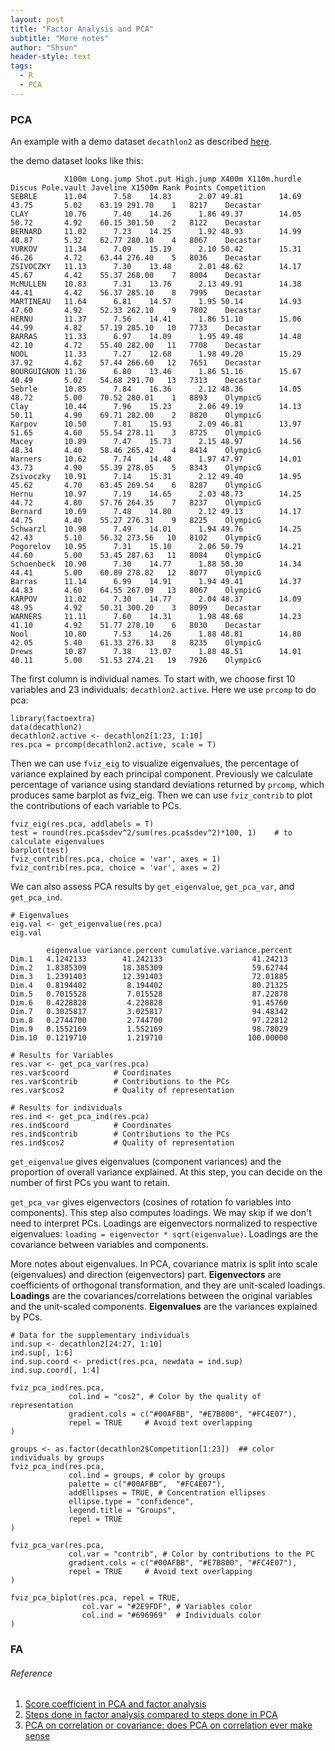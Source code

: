 ```yaml
---
layout: post
title: "Factor Analysis and PCA"
subtitle: "More notes"
author: "Shsun"
header-style: text
tags:
  - R
  - PCA
---
```


### PCA
An example with a demo dataset `decathlon2` as described [here](http://www.sthda.com/english/articles/31-principal-component-methods-in-r-practical-guide/118-principal-component-analysis-in-r-prcomp-vs-princomp/).

the demo dataset looks like this:

```
            X100m Long.jump Shot.put High.jump X400m X110m.hurdle Discus Pole.vault Javeline X1500m Rank Points Competition
SEBRLE      11.04      7.58    14.83      2.07 49.81        14.69  43.75       5.02    63.19 291.70    1   8217    Decastar
CLAY        10.76      7.40    14.26      1.86 49.37        14.05  50.72       4.92    60.15 301.50    2   8122    Decastar
BERNARD     11.02      7.23    14.25      1.92 48.93        14.99  40.87       5.32    62.77 280.10    4   8067    Decastar
YURKOV      11.34      7.09    15.19      2.10 50.42        15.31  46.26       4.72    63.44 276.40    5   8036    Decastar
ZSIVOCZKY   11.13      7.30    13.48      2.01 48.62        14.17  45.67       4.42    55.37 268.00    7   8004    Decastar
McMULLEN    10.83      7.31    13.76      2.13 49.91        14.38  44.41       4.42    56.37 285.10    8   7995    Decastar
MARTINEAU   11.64      6.81    14.57      1.95 50.14        14.93  47.60       4.92    52.33 262.10    9   7802    Decastar
HERNU       11.37      7.56    14.41      1.86 51.10        15.06  44.99       4.82    57.19 285.10   10   7733    Decastar
BARRAS      11.33      6.97    14.09      1.95 49.48        14.48  42.10       4.72    55.40 282.00   11   7708    Decastar
NOOL        11.33      7.27    12.68      1.98 49.20        15.29  37.92       4.62    57.44 266.60   12   7651    Decastar
BOURGUIGNON 11.36      6.80    13.46      1.86 51.16        15.67  40.49       5.02    54.68 291.70   13   7313    Decastar
Sebrle      10.85      7.84    16.36      2.12 48.36        14.05  48.72       5.00    70.52 280.01    1   8893    OlympicG
Clay        10.44      7.96    15.23      2.06 49.19        14.13  50.11       4.90    69.71 282.00    2   8820    OlympicG
Karpov      10.50      7.81    15.93      2.09 46.81        13.97  51.65       4.60    55.54 278.11    3   8725    OlympicG
Macey       10.89      7.47    15.73      2.15 48.97        14.56  48.34       4.40    58.46 265.42    4   8414    OlympicG
Warners     10.62      7.74    14.48      1.97 47.97        14.01  43.73       4.90    55.39 278.05    5   8343    OlympicG
Zsivoczky   10.91      7.14    15.31      2.12 49.40        14.95  45.62       4.70    63.45 269.54    6   8287    OlympicG
Hernu       10.97      7.19    14.65      2.03 48.73        14.25  44.72       4.80    57.76 264.35    7   8237    OlympicG
Bernard     10.69      7.48    14.80      2.12 49.13        14.17  44.75       4.40    55.27 276.31    9   8225    OlympicG
Schwarzl    10.98      7.49    14.01      1.94 49.76        14.25  42.43       5.10    56.32 273.56   10   8102    OlympicG
Pogorelov   10.95      7.31    15.10      2.06 50.79        14.21  44.60       5.00    53.45 287.63   11   8084    OlympicG
Schoenbeck  10.90      7.30    14.77      1.88 50.30        14.34  44.41       5.00    60.89 278.82   12   8077    OlympicG
Barras      11.14      6.99    14.91      1.94 49.41        14.37  44.83       4.60    64.55 267.09   13   8067    OlympicG
KARPOV      11.02      7.30    14.77      2.04 48.37        14.09  48.95       4.92    50.31 300.20    3   8099    Decastar
WARNERS     11.11      7.60    14.31      1.98 48.68        14.23  41.10       4.92    51.77 278.10    6   8030    Decastar
Nool        10.80      7.53    14.26      1.88 48.81        14.80  42.05       5.40    61.33 276.33    8   8235    OlympicG
Drews       10.87      7.38    13.07      1.88 48.51        14.01  40.11       5.00    51.53 274.21   19   7926    OlympicG
```
The first column is individual names. To start with, we choose first 10 variables and 23 individuals: `decathlon2.active`. Here we use `prcomp` to do pca:

```
library(factoextra)
data(decathlon2)
decathlon2.active <- decathlon2[1:23, 1:10]
res.pca = prcomp(decathlon2.active, scale = T)
```
Then we can use `fviz_eig` to visualize eigenvalues, the percentage of variance explained by each principal component. Previously we calculate percentage of variance using standard deviations returned by `prcomp`, which produces same barplot as fviz_eig. Then we can use `fviz_contrib` to plot the contributions of each variable to PCs.

```
fviz_eig(res.pca, addlabels = T)
test = round(res.pca$sdev^2/sum(res.pca$sdev^2)*100, 1)    # to calculate eigenvalues
barplot(test)
fviz_contrib(res.pca, choice = 'var', axes = 1)
fviz_contrib(res.pca, choice = 'var', axes = 2)
```
We can also assess PCA results by `get_eigenvalue`, `get_pca_var`, and `get_pca_ind`.
```
# Eigenvalues
eig.val <- get_eigenvalue(res.pca)
eig.val

        eigenvalue variance.percent cumulative.variance.percent
Dim.1   4.1242133        41.242133                    41.24213
Dim.2   1.8385309        18.385309                    59.62744
Dim.3   1.2391403        12.391403                    72.01885
Dim.4   0.8194402         8.194402                    80.21325
Dim.5   0.7015528         7.015528                    87.22878
Dim.6   0.4228828         4.228828                    91.45760
Dim.7   0.3025817         3.025817                    94.48342
Dim.8   0.2744700         2.744700                    97.22812
Dim.9   0.1552169         1.552169                    98.78029
Dim.10  0.1219710         1.219710                   100.00000

# Results for Variables
res.var <- get_pca_var(res.pca)
res.var$coord          # Coordinates
res.var$contrib        # Contributions to the PCs
res.var$cos2           # Quality of representation

# Results for individuals
res.ind <- get_pca_ind(res.pca)
res.ind$coord          # Coordinates
res.ind$contrib        # Contributions to the PCs
res.ind$cos2           # Quality of representation

```
`get_eigenvalue` gives eigenvalues (component variances) and the proportion of overall variance explained. At this step, you can decide on the number of first PCs you want to retain.

`get_pca_var` gives eigenvectors (cosines of rotation fo variables into components). This step also computes loadings. We may skip if we don't need to interpret PCs. Loadings are eigenvectors normalized to respective eigenvalues: `loading = eigenvector * sqrt(eigenvalue)`. Loadings are the covariance between variables and components.

More notes about eigenvalues. In PCA, covariance matrix is split into scale (eigenvalues) and direction (eigenvectors) part. **Eigenvectors** are coefficients of orthogonal transformation, and they are unit-scaled loadings. **Loadings** are the covariances/correlations between the original variables and the unit-scaled components. **Eigenvalues** are the variances explained by PCs.

```
# Data for the supplementary individuals
ind.sup <- decathlon2[24:27, 1:10]
ind.sup[, 1:6]
ind.sup.coord <- predict(res.pca, newdata = ind.sup)
ind.sup.coord[, 1:4]

fviz_pca_ind(res.pca,
             col.ind = "cos2", # Color by the quality of representation
             gradient.cols = c("#00AFBB", "#E7B800", "#FC4E07"),
             repel = TRUE     # Avoid text overlapping
)

groups <- as.factor(decathlon2$Competition[1:23])  ## color individuals by groups
fviz_pca_ind(res.pca,
             col.ind = groups, # color by groups
             palette = c("#00AFBB",  "#FC4E07"),
             addEllipses = TRUE, # Concentration ellipses
             ellipse.type = "confidence",
             legend.title = "Groups",
             repel = TRUE
)

fviz_pca_var(res.pca,
             col.var = "contrib", # Color by contributions to the PC
             gradient.cols = c("#00AFBB", "#E7B800", "#FC4E07"),
             repel = TRUE     # Avoid text overlapping
)

fviz_pca_biplot(res.pca, repel = TRUE,
                col.var = "#2E9FDF", # Variables color
                col.ind = "#696969"  # Individuals color
)
```

### FA

###### Reference
1. [Score coefficient in PCA and factor analysis](https://stats.stackexchange.com/questions/126885/methods-to-compute-factor-scores-and-what-is-the-score-coefficient-matrix-in)
2. [Steps done in factor analysis compared to steps done in PCA](https://stats.stackexchange.com/questions/102882/steps-done-in-factor-analysis-compared-to-steps-done-in-pca/102999#102999)
3. [PCA on correlation or covariance: does PCA on correlation ever make sense](https://stats.stackexchange.com/questions/62677/pca-on-correlation-or-covariance-does-pca-on-correlation-ever-make-sense)
